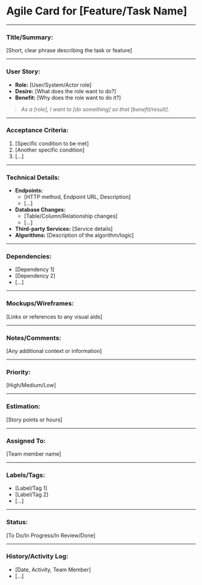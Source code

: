 # Agile Card for [Feature/Task Name]

---

### **Title/Summary:** 
[Short, clear phrase describing the task or feature]

---

### **User Story:** 
- **Role:** [User/System/Actor role]
- **Desire:** [What does the role want to do?]
- **Benefit:** [Why does the role want to do it?]

> _As a [role], I want to [do something] so that [benefit/result]._ 

---

### **Acceptance Criteria:** 
1. [Specific condition to be met]
2. [Another specific condition]
3. [...]

---

### **Technical Details:** 
- **Endpoints:** 
  - [HTTP method, Endpoint URL, Description]
  - [...]
- **Database Changes:** 
  - [Table/Column/Relationship changes]
  - [...]
- **Third-party Services:** [Service details]
- **Algorithms:** [Description of the algorithm/logic]

---

### **Dependencies:** 
- [Dependency 1]
- [Dependency 2]
- [...]

---

### **Mockups/Wireframes:** 
[Links or references to any visual aids]

---

### **Notes/Comments:** 
[Any additional context or information]

---

### **Priority:** 
[High/Medium/Low]

---

### **Estimation:** 
[Story points or hours]

---

### **Assigned To:** 
[Team member name]

---

### **Labels/Tags:** 
- [Label/Tag 1]
- [Label/Tag 2]
- [...]

---

### **Status:** 
[To Do/In Progress/In Review/Done]

---

### **History/Activity Log:** 
- [Date, Activity, Team Member]
- [...]
